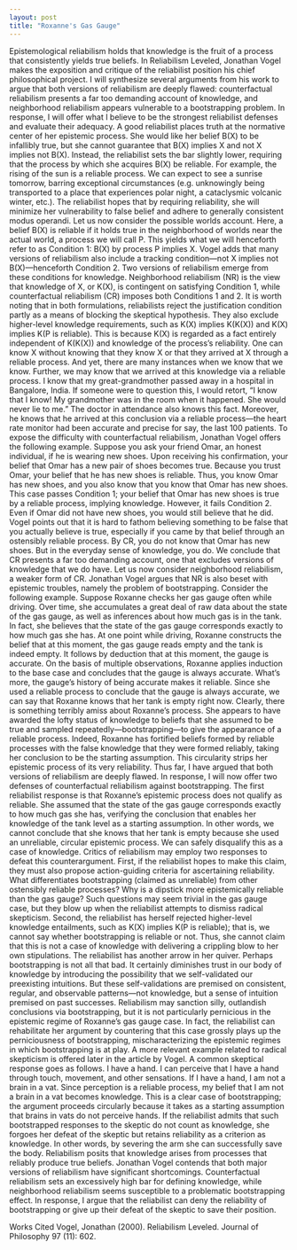 ```yaml
---
layout: post
title: "Roxanne's Gas Gauge"
---
```


Epistemological reliabilism holds that knowledge is the fruit of a process that consistently yields true beliefs. In Reliabilism Leveled, Jonathan Vogel makes the exposition and critique of the reliabilist position his chief philosophical project. I will synthesize several arguments from his work to argue that both versions of reliabilism are deeply flawed: counterfactual reliabilism presents a far too demanding account of knowledge, and neighborhood reliabilism appears vulnerable to a bootstrapping problem. In response, I will offer what I believe to be the strongest reliabilist defenses and evaluate their adequacy.
A good reliabilist places truth at the normative center of her epistemic process. She would like her belief B(X) to be infallibly true, but she cannot guarantee that B(X) implies X and not X implies not B(X). Instead, the reliabilist sets the bar slightly lower, requiring that the process by which she acquires B(X) be reliable. For example, the rising of the sun is a reliable process. We can expect to see a sunrise tomorrow, barring exceptional circumstances (e.g. unknowingly being transported to a place that experiences polar night, a cataclysmic volcanic winter, etc.). The reliabilist hopes that by requiring reliability, she will minimize her vulnerability to false belief and adhere to generally consistent modus operandi. 
Let us now consider the possible worlds account. Here, a belief B(X) is reliable if it holds true in the neighborhood of worlds near the actual world, a process we will call P. This yields what we will henceforth refer to as Condition 1: B(X) by process P implies X. Vogel adds that many versions of reliabilism also include a tracking condition—not X implies not B(X)—henceforth Condition 2. Two versions of reliabilism emerge from these conditions for knowledge. Neighborhood reliabilism (NR) is the view that knowledge of X, or K(X), is contingent on satisfying Condition 1, while counterfactual reliabilism (CR) imposes both Conditions 1 and 2. It is worth noting that in both formulations, reliabilists reject the justification condition partly as a means of blocking the skeptical hypothesis. They also exclude higher-level knowledge requirements, such as K(X) implies K(K(X)) and K(X) implies K(P is reliable). This is because K(X) is regarded as a fact entirely independent of K(K(X)) and knowledge of the process’s reliability. One can know X without knowing that they know X or that they arrived at X through a reliable process.
And yet, there are many instances when we know that we know. Further, we may know that we arrived at this knowledge via a reliable process. I know that my great-grandmother passed away in a hospital in Bangalore, India. If someone were to question this, I would retort, “I know that I know! My grandmother was in the room when it happened. She would never lie to me.” The doctor in attendance also knows this fact. Moreover, he knows that he arrived at this conclusion via a reliable process—the heart rate monitor had been accurate and precise for say, the last 100 patients. To expose the difficulty with counterfactual reliabilism, Jonathan Vogel offers the following example. Suppose you ask your friend Omar, an honest individual, if he is wearing new shoes. Upon receiving his confirmation, your belief that Omar has a new pair of shoes becomes true. Because you trust Omar, your belief that he has new shoes is reliable. Thus, you know Omar has new shoes, and you also know that you know that Omar has new shoes. This case passes Condition 1; your belief that Omar has new shoes is true by a reliable process, implying knowledge. However, it fails Condition 2. Even if Omar did not have new shoes, you would still believe that he did. Vogel points out that it is hard to fathom believing something to be false that you actually believe is true, especially if you came by that belief through an ostensibly reliable process. By CR, you do not know that Omar has new shoes. But in the everyday sense of knowledge, you do. We conclude that CR presents a far too demanding account, one that excludes versions of knowledge that we do have.
Let us now consider neighborhood reliabilism, a weaker form of CR. Jonathan Vogel argues that NR is also beset with epistemic troubles, namely the problem of bootstrapping. Consider the following example. Suppose Roxanne checks her gas gauge often while driving. Over time, she accumulates a great deal of raw data about the state of the gas gauge, as well as inferences about how much gas is in the tank. In fact, she believes that the state of the gas gauge corresponds exactly to how much gas she has. At one point while driving, Roxanne constructs the belief that at this moment, the gas gauge reads empty and the tank is indeed empty. It follows by deduction that at this moment, the gauge is accurate. On the basis of multiple observations, Roxanne applies induction to the base case and concludes that the gauge is always accurate. What’s more, the gauge’s history of being accurate makes it reliable. Since she used a reliable process to conclude that the gauge is always accurate, we can say that Roxanne knows that her tank is empty right now.
Clearly, there is something terribly amiss about Roxanne’s process. She appears to have awarded the lofty status of knowledge to beliefs that she assumed to be true and sampled repeatedly—bootstrapping—to give the appearance of a reliable process. Indeed, Roxanne has fortified beliefs formed by reliable processes with the false knowledge that they were formed reliably, taking her conclusion to be the starting assumption. This circularity strips her epistemic process of its very reliability. 
Thus far, I have argued that both versions of reliabilism are deeply flawed. In response, I will now offer two defenses of counterfactual reliabilism against bootstrapping. The first reliabilist response is that Roxanne’s epistemic process does not qualify as reliable. She assumed that the state of the gas gauge corresponds exactly to how much gas she has, verifying the conclusion that enables her knowledge of the tank level as a starting assumption. In other words, we cannot conclude that she knows that her tank is empty because she used an unreliable, circular epistemic process. We can safely disqualify this as a case of knowledge. 
Critics of reliabilism may employ two responses to defeat this counterargument. First, if the reliabilist hopes to make this claim, they must also propose action-guiding criteria for ascertaining reliability. What differentiates bootstrapping (claimed as unreliable) from other ostensibly reliable processes? Why is a dipstick more epistemically reliable than the gas gauge? Such questions may seem trivial in the gas gauge case, but they blow up when the reliabilist attempts to dismiss radical skepticism. Second, the reliabilist has herself rejected higher-level knowledge entailments, such as K(X) implies K(P is reliable); that is, we cannot say whether bootstrapping is reliable or not. Thus, she cannot claim that this is not a case of knowledge with delivering a crippling blow to her own stipulations. 
	The reliabilist has another arrow in her quiver. Perhaps bootstrapping is not all that bad. It certainly diminishes trust in our body of knowledge by introducing the possibility that we self-validated our preexisting intuitions. But these self-validations are premised on consistent, regular, and observable patterns—not knowledge, but a sense of intuition premised on past successes. Reliabilism may sanction silly, outlandish conclusions via bootstrapping, but it is not particularly pernicious in the epistemic regime of Roxanne’s gas gauge case. In fact, the reliabilist can rehabilitate her argument by countering that this case grossly plays up the perniciousness of bootstrapping, mischaracterizing the epistemic regimes in which bootstrapping is at play. A more relevant example related to radical skepticism is offered later in the article by Vogel. A common skeptical response goes as follows. I have a hand. I can perceive that I have a hand through touch, movement, and other sensations. If I have a hand, I am not a brain in a vat. Since perception is a reliable process, my belief that I am not a brain in a vat becomes knowledge. This is a clear case of bootstrapping; the argument proceeds circularly because it takes as a starting assumption that brains in vats do not perceive hands. If the reliabilist admits that such bootstrapped responses to the skeptic do not count as knowledge, she forgoes her defeat of the skeptic but retains reliability as a criterion as knowledge. In other words, by severing the arm she can successfully save the body.
Reliabilism posits that knowledge arises from processes that reliably produce true beliefs. Jonathan Vogel contends that both major versions of reliabilism have significant shortcomings. Counterfactual reliabilism sets an excessively high bar for defining knowledge, while neighborhood reliabilism seems susceptible to a problematic bootstrapping effect. In response, I argue that the reliabilist can deny the reliability of bootstrapping or give up their defeat of the skeptic to save their position.

Works Cited
Vogel, Jonathan (2000). Reliabilism Leveled. Journal of Philosophy 97 (11): 602.
